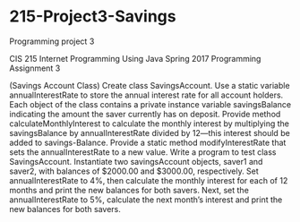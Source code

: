 # 215-Project3-Savings

Programming project 3

CIS 215  Internet Programming Using Java                  Spring 2017
Programming Assignment 3

(Savings Account Class) Create class SavingsAccount. Use a static variable annualInterestRate
to store the annual interest rate for all account holders. Each object of the class contains a
private instance variable savingsBalance indicating the amount the saver currently has on deposit. 
Provide method calculateMonthlyInterest to calculate the monthly interest by multiplying the 
savingsBalance by annualInterestRate divided by 12—this interest should be added to savings-Balance. 
Provide a static method modifyInterestRate that sets the annualInterestRate to a new value. Write a 
program to test class SavingsAccount. Instantiate two savingsAccount objects, saver1 and saver2, 
with balances of $2000.00 and $3000.00, respectively. Set annualInterestRate to 4%, then calculate 
the monthly interest for each of 12 months and print the new balances for both savers. Next, set the 
annualInterestRate to 5%, calculate the next month’s interest and print the new balances for both savers.
